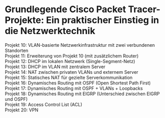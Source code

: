 # Grundlegende Cisco Packet Tracer-Projekte: Ein praktischer Einstieg in die Netzwerktechnik 
Projekt 10: VLAN-basierte Netzwerkinfrastruktur mit zwei verbundenen Standorten                
Projekt 11: Erweiterung von Projekt 10 (mit zusätzlichem Router)                
Projekt 12: DHCP im lokalen Netzwerk (Single-Segment-Netz)                        
Projekt 13: DHCP im VLAN mit zentralem Server    
Projekt 14: NAT zwischen privaten VLANs und externem Server              
Projekt 15: Statisches NAT für gezielte Serverkommunikation                              
Projekt 16: Dynamisches Routing mit OSPF (Open Shortest Path First)                
Projekt 17: Dynamisches Routing mit OSPF + VLANs + Loopbacks                 
Projekt 18: Dynamisches Routing mit EIGRP (Unterschied zwischen EIGRP und OSPF)            
Projekt 19: Access Control List (ACL)          
Projekt 20: VPN
